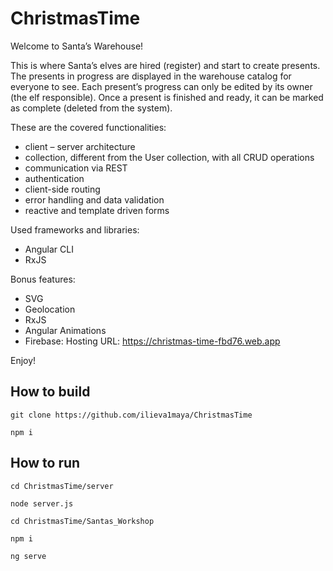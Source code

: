 # ChristmasTime

Welcome to Santa’s Warehouse!

This is where Santa’s elves are hired (register) and start to create presents. The presents in progress are displayed in the warehouse catalog for everyone to see. Each present’s progress can only be edited by its owner (the elf responsible). Once a present is finished and ready, it can be marked as complete (deleted from the system).

These are the covered functionalities:
* client – server architecture
* collection, different from the User collection, with all CRUD operations
* communication via REST
* authentication
* client-side routing
* error handling and data validation
* reactive and template driven forms

Used frameworks and libraries:
* Angular CLI
* RxJS

Bonus features:
* SVG
* Geolocation
* RxJS
* Angular Animations
* Firebase: Hosting URL: https://christmas-time-fbd76.web.app


Enjoy!

 
## How to build 
```
git clone https://github.com/ilieva1maya/ChristmasTime

npm i

```

## How to run

```
cd ChristmasTime/server

node server.js

cd ChristmasTime/Santas_Workshop

npm i

ng serve

```